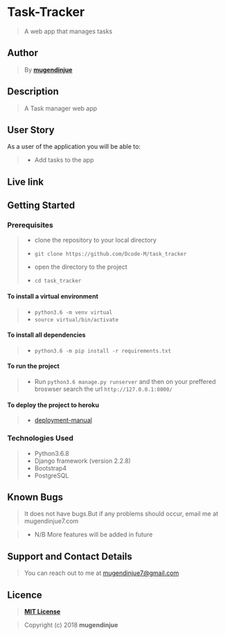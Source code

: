 # Task-Tracker

> A web app that manages tasks

## Author

> By **[mugendinjue](https://github.com/Dcode-M)**

## Description

> A Task manager web app

## User Story

As a user of the application you will be able to:

> + Add tasks to the app


## Live link


## Getting Started

### Prerequisites

> + clone the repository to your local directory
> * ```git clone https://github.com/Dcode-M/task_tracker```
> + open the directory to the project
> * ```cd task_tracker```

#### To install a virtual environment

> * ```python3.6 -m venv virtual``` 
> * ```source virtual/bin/activate```

#### To install all dependencies

> * ```python3.6 -m pip install -r requirements.txt```

#### To run the project

> * Run ```python3.6 manage.py runserver``` and then on your preffered broswser search the url ```http://127.0.0.1:8000/``` 

#### To deploy the project to heroku

> * [deployment-manual](https://github.com/jakhax/deploying-django-to-heroku-manual)

### Technologies Used

> * Python3.6.8
> * Django framework (version 2.2.8)
> * Bootstrap4
> * PostgreSQL

## Known Bugs

> It does not have bugs.But if any problems should occur, email me at mugendinjue7.com

> * N/B More features will be added in future

## Support and Contact Details

> You can reach out to me at mugendinjue7@gmail.com

## Licence

> **[MIT License](License)**

> Copyright (c) 2018 **mugendinjue**


